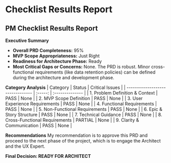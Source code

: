 # Checklist Results Report

## PM Checklist Results Report

**Executive Summary**
*   **Overall PRD Completeness:** 95%
*   **MVP Scope Appropriateness:** Just Right
*   **Readiness for Architecture Phase:** Ready
*   **Most Critical Gaps or Concerns:** None. The PRD is robust. Minor cross-functional requirements (like data retention policies) can be defined during the architecture and development phase.

**Category Analysis**
| Category                         | Status  | Critical Issues |
| -------------------------------- | :-----: | :-------------- |
| 1. Problem Definition & Context  |  PASS   | None            |
| 2. MVP Scope Definition          |  PASS   | None            |
| 3. User Experience Requirements  |  PASS   | None            |
| 4. Functional Requirements       |  PASS   | None            |
| 5. Non-Functional Requirements   |  PASS   | None            |
| 6. Epic & Story Structure        |  PASS   | None            |
| 7. Technical Guidance            |  PASS   | None            |
| 8. Cross-Functional Requirements | PARTIAL | None            |
| 9. Clarity & Communication       |  PASS   | None            |


**Recommendations**
My recommendation is to approve this PRD and proceed to the next phase of the project, which is to engage the Architect and the UX Expert.

**Final Decision: READY FOR ARCHITECT**
